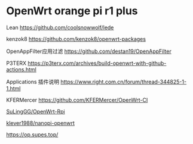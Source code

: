 # OpenWrt orange pi r1 plus

Lean https://github.com/coolsnowwolf/lede

kenzok8 https://github.com/kenzok8/openwrt-packages

OpenAppFilter应用过滤 https://github.com/destan19/OpenAppFilter

P3TERX https://p3terx.com/archives/build-openwrt-with-github-actions.html

Applications 插件说明 https://www.right.com.cn/forum/thread-344825-1-1.html

KFERMercer https://github.com/KFERMercer/OpenWrt-CI

[SuLingGG/OpenWrt-Rpi](https://github.com/SuLingGG/OpenWrt-Rpi)

[klever1988/nanopi-openwrt](https://github.com/klever1988/nanopi-openwrt) 

https://op.supes.top/
